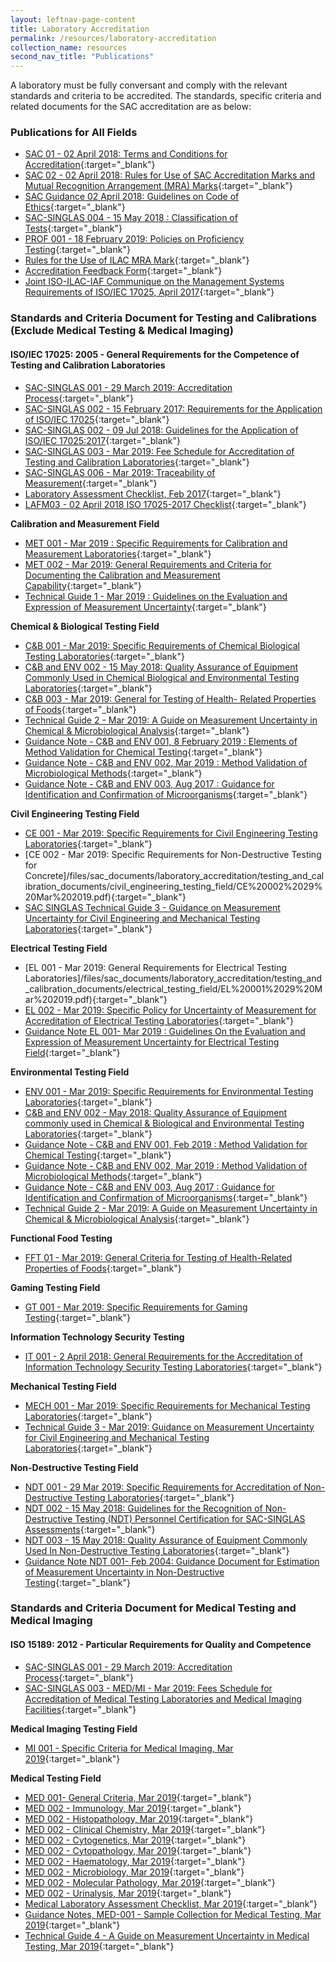 ```yaml
---
layout: leftnav-page-content
title: Laboratory Accreditation
permalink: /resources/laboratory-accreditation
collection_name: resources
second_nav_title: "Publications"
---
```


A laboratory must be fully conversant and comply with the relevant standards and criteria to be accredited. The standards, specific criteria and related documents for the SAC accreditation are as below:

### Publications for All Fields
* [SAC 01 - 02 April 2018: Terms and Conditions for Accreditation](/files/sac_documents/SAC%2001%20%2802%20April%202018%29.pdf){:target="_blank"}
* [SAC 02 - 02 April 2018: Rules for Use of SAC Accreditation Marks and Mutual Recognition Arrangement (MRA) Marks](/files/sac_documents/SAC%2002%20-%20SAC%20and%20MRA%20Marks%20%2802%20April%202018%29.pdf){:target="_blank"}
* [SAC Guidance 02 April 2018: Guidelines on Code of Ethics](/files/sac_documents/SAC%20Guidance%2001%20-%20Guidelines%20on%20Code%20of%20Ethics%20%2802%20April%202018%29.pdf){:target="_blank"}
* [SAC-SINGLAS 004 - 15 May 2018 : Classification of Tests](/files/sac_documents/laboratory_accreditation/SAC-SINGLAS%20004_15%20May%2018.pdf){:target="_blank"}
* [PROF 001 - 18 February 2019: Policies on Proficiency Testing](/files/sac_documents/laboratory_accreditation/PROF-001%2018%20Feb%202019.pdf){:target="_blank"}
* [Rules for the Use of ILAC MRA Mark](/files/sac_documents/laboratory_accreditation/ILAC_R7_05_2015-Rules-for-the-Use-of-the-ILAC-MRA-Mark1.pdf){:target="_blank"}
* [Accreditation Feedback Form](/files/sac_documents/SACFM10%20-%20AC%20feedback%20form%2002%20April%202018.doc){:target="_blank"}
* [Joint ISO-ILAC-IAF Communique on the Management Systems Requirements of ISO/IEC 17025, April 2017](/files/sac_documents/laboratory_accreditation/Joint_ISO_IEC_17025_communique_2017finalsigned.pdf){:target="_blank"}

### Standards and Criteria Document for Testing and Calibrations (Exclude Medical Testing & Medical Imaging)
#### ISO/IEC 17025: 2005 - General Requirements for the Competence of Testing and Calibration Laboratories
* [SAC-SINGLAS 001 - 29 March 2019: Accreditation Process](/files/sac_documents/laboratory_accreditation/testing_and_calibration_documents/general_requirements/SAC%20SINGLAS%20001%20%2829%20March%202019%29.pdf){:target="_blank"}
* [SAC-SINGLAS 002 - 15 February 2017: Requirements for the Application of ISO/IEC 17025](/files/sac_documents/laboratory_accreditation/testing_and_calibration_documents/general_requirements/SAC-SINGLAS%20002%20%2815%20Feb%202017%29.pdf){:target="_blank"}
* [SAC-SINGLAS 002 - 09 Jul 2018: Guidelines for the Application of ISO/IEC 17025:2017](/files/sac_documents/laboratory_accreditation/testing_and_calibration_documents/general_requirements/SAC-SINGLAS%20002%20%2809%20July%202018%29.pdf){:target="_blank"}
* [SAC-SINGLAS 003 - Mar 2019:  Fee Schedule for Accreditation of Testing and Calibration Laboratories](/files/sac_documents/laboratory_accreditation/testing_and_calibration_documents/general_requirements/SAC-SINGLAS%20003%2029%20Mar%202019.pdf){:target="_blank"}
* [SAC-SINGLAS 006 - Mar 2019: Traceability of Measurement](/files/sac_documents/laboratory_accreditation/testing_and_calibration_documents/general_requirements/SAC-SINGLAS%20006%2029%20Mar%202019.pdf){:target="_blank"}
* [Laboratory Assessment Checklist, Feb 2017](/files/sac_documents/laboratory_accreditation/testing_and_calibration_documents/general_requirements/LAFM03_ISO%2017025%20Chklist%20%2815%20Feb%202017%29.docx){:target="_blank"}
* [LAFM03 - 02 April 2018 ISO 17025-2017 Checklist](/files/sac_documents/laboratory_accreditation/testing_and_calibration_documents/general_requirements/LAFM03_ISO%2017025-2017%20Chklist%20%2802%20April%202018%29.docx){:target="_blank"}

**Calibration and Measurement Field**
* [MET 001 - Mar 2019 : Specific Requirements for Calibration and Measurement Laboratories](/files/sac_documents/laboratory_accreditation/testing_and_calibration_documents/calibration_and_measurement_field/MET%20001%2029%20Mar%202019.pdf){:target="_blank"}
* [MET 002 - Mar 2019: General Requirements and Criteria for Documenting the Calibration and Measurement Capability](/files/sac_documents/laboratory_accreditation/testing_and_calibration_documents/calibration_and_measurement_field/MET%20002%2029%20Mar%202019.pdf){:target="_blank"}
* [Technical Guide 1 - Mar 2019 : Guidelines on the Evaluation and Expression of Measurement Uncertainty](/files/sac_documents/laboratory_accreditation/testing_and_calibration_documents/calibration_and_measurement_field/Technical%20Guide%201%2029%20Mar%202019.pdf){:target="_blank"}

**Chemical & Biological Testing Field**
* [C&B 001 - Mar 2019: Specific Requirements of Chemical Biological Testing Laboratories](/files/sac_documents/laboratory_accreditation/testing_and_calibration_documents/chemical_and_biological_testing_field/CB%20Tech%20Notes%20001%2026%20Mar%202019.pdf){:target="_blank"}
* [C&B and ENV 002 - 15 May 2018: Quality Assurance of Equipment Commonly Used in Chemical Biological and Environmental Testing Laboratories](/files/sac_documents/laboratory_accreditation/testing_and_calibration_documents/chemical_and_biological_testing_field/CB%20and%20ENV%20Tech%20Notes%20002_15%20May%2018.pdf){:target="_blank"}
* [C&B 003 - Mar 2019: General for Testing of Health- Related Properties of Foods](/files/sac_documents/laboratory_accreditation/testing_and_calibration_documents/chemical_and_biological_testing_field/CB%20003%2029%20Mar%202019.pdf){:target="_blank"}
* [Technical Guide 2 - Mar 2019: A Guide on Measurement Uncertainty in Chemical & Microbiological Analysis](/files/sac_documents/laboratory_accreditation/testing_and_calibration_documents/chemical_and_biological_testing_field/Technical%20Guide%202%2029%20Mar%202019.pdf){:target="_blank"}
* [Guidance Note - C&B and ENV 001, 8 February 2019 : Elements of Method Validation for Chemical Testing](/files/sac_documents/laboratory_accreditation/testing_and_calibration_documents/chemical_and_biological_testing_field/Guidance%20Note%20CnB%20ENV%20001%208%20Feb%202019.pdf){:target="_blank"}
* [Guidance Note - C&B and ENV 002, Mar 2019 : Method Validation of Microbiological Methods](/files/sac_documents/laboratory_accreditation/testing_and_calibration_documents/chemical_and_biological_testing_field/Guidance%20Note%20CB%20and%20ENV%20002%2029%20Mar%202019.pdf){:target="_blank"}
* [Guidance Note - C&B and ENV 003, Aug 2017 : Guidance for Identification and Confirmation of Microorganisms](/files/sac_documents/laboratory_accreditation/testing_and_calibration_documents/chemical_and_biological_testing_field/CB%20and%20ENV%20Guidance%20Notes%20003%20%2811%20August%202017%29%20%28002%29.pdf){:target="_blank"}

**Civil Engineering Testing Field**
* [CE 001 - Mar 2019: Specific Requirements for Civil Engineering Testing Laboratories](/files/sac_documents/laboratory_accreditation/testing_and_calibration_documents/civil_engineering_testing_field/CE%20001%2029%20Mar%202019.pdf){:target="_blank"}
* [CE 002 - Mar 2019: Specific Requirements for Non-Destructive Testing for Concrete]/files/sac_documents/laboratory_accreditation/testing_and_calibration_documents/civil_engineering_testing_field/CE%20002%2029%20Mar%202019.pdf){:target="_blank"}
* [SAC SINGLAS Technical Guide 3 - Guidance on Measurement Uncertainty for Civil Engineering and Mechanical Testing Laboratories](/files/sac_documents/laboratory_accreditation/testing_and_calibration_documents/civil_engineering_testing_field/Technical%20Guide%203%2029%20Mar%202019.pdf){:target="_blank"}

**Electrical Testing Field**
* [EL 001 - Mar 2019: General Requirements for Electrical Testing Laboratories]/files/sac_documents/laboratory_accreditation/testing_and_calibration_documents/electrical_testing_field/EL%20001%2029%20Mar%202019.pdf){:target="_blank"}
* [EL 002 - Mar 2019: Specific Policy for Uncertainty of Measurement for Accreditation of Electrical Testing Laboratories](/files/sac_documents/laboratory_accreditation/testing_and_calibration_documents/electrical_testing_field/EL%20002%2c%2029%20Mar%202019.pdf){:target="_blank"}
* [Guidance Note EL 001- Mar 2019 : Guidelines On the Evaluation and Expression of Measurement Uncertainty for Electrical Testing Field](/files/sac_documents/laboratory_accreditation/testing_and_calibration_documents/electrical_testing_field/Gudiance%20Note%20EL%20001%2029%20Mar%202019.pdf){:target="_blank"}

**Environmental Testing Field**
* [ENV 001 - Mar 2019: Specific Requirements for Environmental Testing Laboratories](/files/sac_documents/laboratory_accreditation/testing_and_calibration_documents/environmental_testing_field/ENV%20Tech%20Notes%20001%2029%20Mar%202019.pdf){:target="_blank"}
* [C&B and ENV 002 - May 2018: Quality Assurance of Equipment commonly used in Chemical & Biological and Environmental Testing Laboratories](/files/sac_documents/laboratory_accreditation/testing_and_calibration_documents/environmental_testing_field/CB%20and%20ENV%20Tech%20Notes%20002_15%20May%2018.pdf){:target="_blank"}
* [Guidance Note - C&B and ENV 001, Feb 2019 : Method Validation for Chemical Testing](/files/sac_documents/laboratory_accreditation/testing_and_calibration_documents/environmental_testing_field/Guidance%20Note%20CB%20ENV%20001%208%20Feb%202019.pdf){:target="_blank"}
* [Guidance Note - C&B and ENV 002, Mar 2019 : Method Validation of Microbiological Methods](/files/sac_documents/laboratory_accreditation/testing_and_calibration_documents/environmental_testing_field/Guidance%20Note%20CB%20and%20ENV%20002%2029%20Mar%202019.pdf){:target="_blank"}
* [Guidance Note - C&B and ENV 003, Aug 2017 : Guidance for Identification and Confirmation of Microorganisms](/files/sac_documents/laboratory_accreditation/testing_and_calibration_documents/environmental_testing_field/CB%20and%20ENV%20Guidance%20Notes%20003%2029%20Mar%202019.pdf){:target="_blank"}
* [Technical Guide 2 - Mar 2019: A Guide on Measurement Uncertainty in Chemical & Microbiological Analysis](/files/sac_documents/laboratory_accreditation/testing_and_calibration_documents/environmental_testing_field/Technical%20Guide%202%2029%20Mar%202019.pdf){:target="_blank"}

**Functional Food Testing**
* [FFT 01 - Mar 2019: General Criteria for Testing of Health-Related Properties of Foods](/files/sac_documents/laboratory_accreditation/testing_and_calibration_documents/functional_food_testing/FFT%2001%2029%20Mar%202019.pdf){:target="_blank"}

**Gaming Testing Field**
* [GT 001 - Mar 2019: Specific Requirements for Gaming Testing](/files/sac_documents/laboratory_accreditation/testing_and_calibration_documents/gaming_testing_field/GT%20001%2029%20Mar%202019.pdf){:target="_blank"}

**Information Technology Security Testing**
* [IT 001 - 2 April 2018: General Requirements for the Accreditation of Information Technology Security Testing Laboratories](/files/sac_documents/laboratory_accreditation/testing_and_calibration_documents/information_technology_security_testing/IT%20001%2002%20April%202018.pdf){:target="_blank"}

**Mechanical Testing Field**
* [MECH 001 - Mar 2019: Specific Requirements for Mechanical Testing Laboratories](/files/sac_documents/laboratory_accreditation/testing_and_calibration_documents/mechanical_testing_field/MECH%20001%2029%20Mar%202019.pdf){:target="_blank"}
* [Technical Guide 3 - Mar 2019: Guidance on Measurement Uncertainty for Civil Engineering and Mechanical Testing Laboratories](/files/sac_documents/laboratory_accreditation/testing_and_calibration_documents/mechanical_testing_field/Technical%20Guide%203%2029%20Mar%202019.pdf){:target="_blank"}

**Non-Destructive Testing Field**
* [NDT 001 - 29 Mar 2019: Specific Requirements for Accreditation of Non-Destructive Testing Laboratories](/files/sac_documents/laboratory_accreditation/testing_and_calibration_documents/non_destructive_testing_field/NDT%20001%20-%2015%20May%2018.pdf){:target="_blank"}
* [NDT 002 - 15 May 2018: Guidelines for the Recognition of Non-Destructive Testing (NDT) Personnel Certification for SAC-SINGLAS Assessments](/files/sac_documents/laboratory_accreditation/testing_and_calibration_documents/non_destructive_testing_field/NDT%20002%20-%2015%20May%2018.pdf){:target="_blank"}
* [NDT 003 - 15 May 2018: Quality Assurance of Equipment Commonly Used In Non-Destructive Testing Laboratories](/files/sac_documents/laboratory_accreditation/testing_and_calibration_documents/non_destructive_testing_field/NDT%20003%20-%2015%20May%2018.pdf){:target="_blank"}
* [Guidance Note NDT 001- Feb 2004:  Guidance Document for Estimation of Measurement Uncertainty in Non-Destructive Testing](/files/sac_documents/laboratory_accreditation/testing_and_calibration_documents/non_destructive_testing_field/Guidance%20Note%20NDT%20001%2c%20Feb%2004.pdf){:target="_blank"}

### Standards and Criteria Document for Medical Testing and Medical Imaging
#### ISO 15189: 2012 - Particular Requirements for Quality and Competence

* [SAC-SINGLAS 001 - 29 March 2019: Accreditation Process](/files/sac_documents/laboratory_accreditation/medical_testing_and_medical_imaging_documents/requirements_for_quality_and_competence/SAC%20SINGLAS%20001%20%2829%20March%202019%29.pdf){:target="_blank"}
* [SAC-SINGLAS 003 - MED/MI - Mar 2019: Fees Schedule for Accreditation of Medical Testing Laboratories and Medical Imaging Facilities](/files/sac_documents/laboratory_accreditation/medical_testing_and_medical_imaging_documents/requirements_for_quality_and_competence/SAC-SINGLAS%20003%20MED%20MI%2029%20Mar%202019.pdf){:target="_blank"}
 
**Medical Imaging Testing Field**
* [MI 001 - Specific Criteria for Medical Imaging, Mar 2019](/files/sac_documents/laboratory_accreditation/medical_testing_and_medical_imaging_documents/medical_imaging_testing_field/MI%20001%2029%20Mar%202019.pdf){:target="_blank"}
 
**Medical Testing Field**
* [MED 001- General Criteria, Mar 2019](/files/sac_documents/laboratory_accreditation/medical_testing_and_medical_imaging_documents/medical_testing_field/MED%20001-%20Gen%20Criteria%2029%20Mar%202019.pdf){:target="_blank"}
* [MED 002 - Immunology, Mar 2019](/files/sac_documents/laboratory_accreditation/medical_testing_and_medical_imaging_documents/medical_testing_field/MED%20002%20-%20Immunology%2029%20Mar%202019.pdf){:target="_blank"}
* [MED 002 - Histopathology, Mar 2019](/files/sac_documents/laboratory_accreditation/medical_testing_and_medical_imaging_documents/medical_testing_field/MED%20002%20-%20Histopathology%2029%20Mar%202019.pdf){:target="_blank"}
* [MED 002 - Clinical Chemistry, Mar 2019](https://www.sac-accreditation.gov.sg/Resources/sac_documents/Documents/Calibration_and_Testing_Laboratories/Related_Documents/Medical_Testing_Field/MED%20002%20-%20Clinical%20Chemistry%2029%20Mar%202019.pdf){:target="_blank"}
* [MED 002 - Cytogenetics, Mar 2019](/files/sac_documents/laboratory_accreditation/medical_testing_and_medical_imaging_documents/medical_testing_field/MED%20002%20-%20Cytogenetics%2029%20Mar%202019.pdf){:target="_blank"}
* [MED 002 - Cytopathology, Mar 2019](/files/sac_documents/laboratory_accreditation/medical_testing_and_medical_imaging_documents/medical_testing_field/MED%20002%20-%20Cytopathology%2029%20Mar%202019.pdf){:target="_blank"}
* [MED 002 - Haematology, Mar 2019](/files/sac_documents/laboratory_accreditation/medical_testing_and_medical_imaging_documents/medical_testing_field/MED%20002%20-%20Microbiology%20%28Aug%2013%29.pdf){:target="_blank"}
* [MED 002 - Microbiology, Mar 2019](/files/sac_documents/laboratory_accreditation/medical_testing_and_medical_imaging_documents/medical_testing_field/MED%20002%20-%20Microbiology29%20Mar%202019.pdf){:target="_blank"}
* [MED 002 - Molecular Pathology, Mar 2019](/files/sac_documents/laboratory_accreditation/medical_testing_and_medical_imaging_documents/medical_testing_field/MED%20002%20-%20Molecular%20Pathology%2029%20Mar%202019.pdf){:target="_blank"}
* [MED 002 - Urinalysis, Mar 2019](https://www.sac-accreditation.gov.sg/Resources/sac_documents/Documents/Calibration_and_Testing_Laboratories/Related_Documents/Medical_Testing_Field/MED%20002%20Urinalysis%2029%20Mar%202019.pdf){:target="_blank"}
* [Medical Laboratory Assessment Checklist, Mar 2019](/files/sac_documents/laboratory_accreditation/medical_testing_and_medical_imaging_documents/medical_testing_field/LAFM03-MED-MI%20%28ISO%2015189%20Chklist%29_29%20Mar%2019.docx){:target="_blank"}
* [Guidance Notes, MED-001 - Sample Collection for Medical Testing, Mar 2019](/files/sac_documents/laboratory_accreditation/medical_testing_and_medical_imaging_documents/medical_testing_field/Guidance%20Note%20MED%20001%2029%20Mar%202019.pdf){:target="_blank"}
* [Technical Guide 4 - A Guide on Measurement Uncertainty in Medical Testing, Mar 2019](/files/sac_documents/laboratory_accreditation/medical_testing_and_medical_imaging_documents/medical_testing_field/Technical%20Guide%204_29%20Mar%2019.pdf){:target="_blank"}
